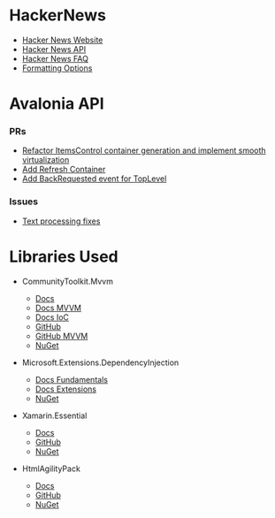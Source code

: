 # HackerNews

- [Hacker News Website](https://news.ycombinator.com/news)
- [Hacker News API](https://github.com/HackerNews/API)
- [Hacker News FAQ](https://news.ycombinator.com/newsfaq.html)
- [Formatting Options](https://news.ycombinator.com/formatdoc)

# Avalonia API

### PRs

- [Refactor ItemsControl container generation and implement smooth virtualization](https://github.com/AvaloniaUI/Avalonia/pull/9677)
- [Add Refresh Container](https://github.com/AvaloniaUI/Avalonia/pull/9437)
- [Add BackRequested event for TopLevel](https://github.com/AvaloniaUI/Avalonia/pull/9856)

### Issues

- [Text processing fixes](https://github.com/AvaloniaUI/Avalonia/pull/10009)

# Libraries Used

- CommunityToolkit.Mvvm
  - [Docs](https://learn.microsoft.com/en-us/dotnet/communitytoolkit)
  - [Docs MVVM](https://learn.microsoft.com/en-us/dotnet/communitytoolkit/mvvm/)
  - [Docs IoC](https://learn.microsoft.com/en-us/dotnet/communitytoolkit/mvvm/ioc)
  - [GitHub](https://github.com/CommunityToolkit/dotnet)
  - [GitHub MVVM](https://github.com/CommunityToolkit/MVVM-Samples)
  - [NuGet](https://www.nuget.org/packages/CommunityToolkit.Mvvm)

- Microsoft.Extensions.DependencyInjection
  - [Docs Fundamentals](https://learn.microsoft.com/en-us/aspnet/core/fundamentals/dependency-injection?view=aspnetcore-7.0)
  - [Docs Extensions](https://learn.microsoft.com/en-us/dotnet/core/extensions/dependency-injection)
  - [NuGet](https://www.nuget.org/packages/Microsoft.Extensions.DependencyInjection)

- Xamarin.Essential
  - [Docs](https://learn.microsoft.com/en-us/xamarin/essentials/)
  - [GitHub](https://github.com/xamarin/Essentials)
  - [NuGet](https://www.nuget.org/packages/Xamarin.Essentials)

- HtmlAgilityPack
  - [Docs](https://html-agility-pack.net/documentation)
  - [GitHub](https://github.com/zzzprojects/html-agility-pack)
  - [NuGet](https://www.nuget.org/packages/HtmlAgilityPack/)
  
